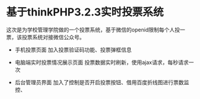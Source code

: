 # 基于thinkPHP3.2.3实时投票系统
这次是为学校管理学院做的一个投票系统，基于微信的openid限制每个人投一票，该投票系统对接微信公众号。

* 手机投票页面
    加入投票验证码功能、投票弹框信息
    
* 电脑端实时投票情况展示页面
    投票数据实时刷新，使用ajax请求，每秒请求一次
    
* 后台管理员界面
    加入了控制是否开启投票按钮、借用百度折线图进行票数监控、